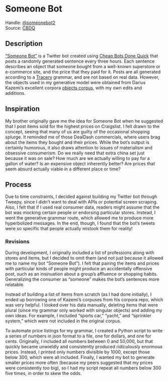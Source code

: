 # Someone Bot
Handle: [@someonebot2](https://twitter.com/SomeoneBot2)<br>
Source: [CBDQ](https://cheapbotsdonequick.com/source/SomeoneBot2)

## Description
[“Someone Bot”]( https://twitter.com/SomeoneBot2) is a Twitter bot created using [Cheap Bots Done Quick]( https://cheapbotsdonequick.com/) that posts a randomly generated sentence every three hours. Each sentence describes an object that someone bought from a well-known superstore or e-commerce site, and the price that they paid for it. Posts are all generated according to a [Tracery]( http://tracery.io/) grammar, and are not based on real data. However, the objects used in my generative model were obtained from Darius Kazemi’s excellent corpora [objects corpus]( https://github.com/dariusk/corpora/blob/master/data/objects/objects.json), with my own edits and additions.

## Inspiration
My brother originally gave me the idea for Someone Bot when he suggested that I post items sold for the highest prices on Craigslist. I felt drawn to the concept, seeing that many of us are guilty of the occasional shopping splurge. It reminded me of those DealDash commercials, where users brag about the items they bought and their prices. While the bot’s output is certainly humorous, it also draws attention to issues of materialism and obsessive consumerism. Do we really need that extra china set just because it was on sale? How much are we actually willing to pay for a gallon of water? Is an expensive object inherently better? Are prices that seem absurd actually viable in a different place or time? 

## Process
Due to time constraints, I decided against building my Twitter bot through Tweepy, since I didn’t want to deal with APIs or potential screen scraping. Also, I felt that if I used real consumer data, readers might assume that the bot was mocking certain people or endorsing particular stores. Instead, I went the generative grammar route, which allowed me to produce more hyperbolized messages. In the end, though, I found that the bot’s tweets were so specific that people actually mistook them for reality!

### Revisions
During development, I originally included a list of professions along with stores and items, but I decided to omit them (and not just because it allowed me to name my bot “Someone Bot”). I felt that pairing the items and prices with particular kinds of people might produce an accidentally offensive post, such as an insinuation about a group’s affluence or shopping habits. Generalizing the consumer as “someone” makes the bot’s sentences more relatable.

Instead of building a list of items from scratch (as I had done initially), I ended up borrowing one of Kazemi’s corpuses from his corpora repo, which was very helpful. I looked over his data manually, deleting items that were plural (since my grammar only worked with singular objects) and adding my own ideas. For example, I included “sports car,” “yacht,” and “sprinkler system,” which were not included in the original corpus.

To automate price listings for my grammar, I created a Python script to write a series of numbers in json format to a file, one for dollars, and one for cents. Originally, I included all numbers between 0 and 50,000, but that quickly became unwieldly and consistently produced ridiculously enormous prices. Instead, I printed only numbers divisible by 1000, except those below 300, which were all included. Finally, I wanted my bot to generate smaller prices more often (because my peers suggested that my prices were consistently *too* big), so I had my script repeat all numbers below 300 five times, in order to skew the odds.
